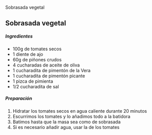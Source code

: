 Sobrasada vegetal

## Sobrasada vegetal

##### Ingredientes

* 100g de tomates secos
* 1 diente de ajo
* 60g de piñones crudos
* 4 cucharadas de aceite de oliva 
* 1 cucharadita de pimentón de la Vera
* 1 cucharadita de pimentón picante
* 1 pizca de pimienta
* 1/2 cucharadita de sal

##### Preparación

1. Hidratar los tomates secos en agua caliente durante 20 minutos
2. Escurrimos los tomates y lo añadimos todo a la batidora
3. Batimos hasta que la masa sea como de sobrasada
4. Si es necesario añadir agua, usar la de los tomates